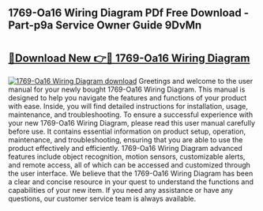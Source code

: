 ## 1769-Oa16 Wiring Diagram PDf Free Download - Part-p9a Service Owner Guide 9DvMn

# <h2><a href="http://dfov306.blite.top/?on=1769-Oa16+Wiring+Diagram">🔗Download New 👉🔴 1769-Oa16 Wiring Diagram</a></h2>

[![1769-Oa16 Wiring Diagram download](https://i.imgur.com/lujVjoI.png)](http://dfov306.blite.top/?on=1769-Oa16+Wiring+Diagram)
Greetings and welcome to the user manual for your newly bought 1769-Oa16 Wiring Diagram. This manual is designed to help you navigate the features and functions of your product with ease. Inside, you will find detailed instructions for installation, usage, maintenance, and troubleshooting. To ensure a successful experience with your new 1769-Oa16 Wiring Diagram, please read this user manual carefully before use. It contains essential information on product setup, operation, maintenance, and troubleshooting, ensuring that you are able to use the product effectively and efficiently. 1769-Oa16 Wiring Diagram advanced features include object recognition, motion sensors, customizable alerts, and remote access, all of which can be accessed and customized through the user interface. We believe that the 1769-Oa16 Wiring Diagram has been a clear and concise resource in your quest to understand the functions and capabilities of your new item. If you need any assistance or have any questions, our customer service team is always available.
